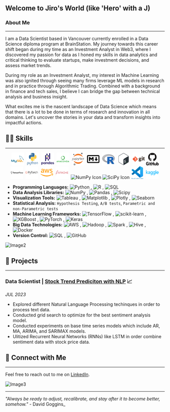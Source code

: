 ## Welcome to Jiro's World (like 'Hero' with a J)


### About Me
---

I am a Data Scientist based in Vancouver currently enrolled in a Data Science diploma program at BrainStation. My journey towards this career shift began during my time as an Investment Analyst in Web3, where I discovered my passion for data as I honed my skills in data analytics and critical thinking to evaluate startups, make investment decisions, and assess market trends.

During my role as an Investment Analyst, my interest in Machine Learning was also ignited through seeing many firms leverage ML models in research and in practice through Algorithmic Trading. Combined with a background in finance and tech sales, I believe I can bridge the gap between technical analysis and business insight.

What excites me is the nascent landscape of Data Science which means that there is a lot to be done in terms of research and innovation in all domains. Let's uncover the stories in your data and transform insights into impactful actions.

## 👩‍💻 Skills
---
<div align="center">
  <img src="https://github.com/devicons/devicon/blob/master/icons/mysql/mysql-original-wordmark.svg" title="MySQL"  alt="MySQL" width="40" height="40"/>&nbsp;
  <img src="https://github.com/devicons/devicon/blob/master/icons/python/python-original-wordmark.svg" title="Python" alt="Python" width="40" height="40"/>&nbsp;
  <img src="https://github.com/devicons/devicon/blob/master/icons/pandas/pandas-original-wordmark.svg" title="Pandas"  alt="Pandas" width="40" height="40"/>&nbsp;
  <img src="https://github.com/devicons/devicon/blob/master/icons/anaconda/anaconda-original-wordmark.svg" title="Anaconda" alt="Anaconda" width="40" height="40"/>&nbsp;
  <img src="https://github.com/devicons/devicon/blob/master/icons/jupyter/jupyter-original-wordmark.svg" title="Jupyter" alt="Jupyter" width="40" height="40"/>&nbsp;
  <img src="https://github.com/devicons/devicon/blob/master/icons/markdown/markdown-original.svg" title="Markdown" alt="Markdown" width="40" height="40"/>&nbsp;
  <img src="https://github.com/devicons/devicon/blob/master/icons/r/r-original.svg" title="R" alt="R" width="40" height="40"/>&nbsp;
  <img src="https://github.com/devicons/devicon/blob/master/icons/bash/bash-original.svg" title="Bash" alt="Bash" width="40" height="40"/>&nbsp;
  <img src="https://github.com/devicons/devicon/blob/master/icons/git/git-original-wordmark.svg" title="Git" **alt="Git" width="40" height="40"/>
  <img src="https://github.com/devicons/devicon/blob/master/icons/github/github-original-wordmark.svg" title="GitHub" **alt="GitHub" width="40" height="40"/>
  <img src="https://github.com/devicons/devicon/blob/master/icons/tensorflow/tensorflow-line-wordmark.svg" title="TensorFlow" alt="TensorFlow" width="40" height="40"/>&nbsp;
  <img src="https://github.com/devicons/devicon/blob/master/icons/pytorch/pytorch-original-wordmark.svg" title="PyTorch" alt="PyTorch" width="40" height="40"/>&nbsp;
  <img src="https://github.com/devicons/devicon/blob/master/icons/amazonwebservices/amazonwebservices-plain-wordmark.svg" title="AWS" alt="AWS" width="40" height="40"/>&nbsp;
  <img src="https://github.com/devicons/devicon/blob/master/icons/apache/apache-line-wordmark.svg" title="Apache Spark" alt="Apache Spark" width="40" height="40"/>&nbsp;
  <img src="https://camo.githubusercontent.com/d3ab2afbb65552030516445a1a8aaf634eeb47416b1a2711daf0e33857e0293e/68747470733a2f2f7777772e766563746f726c6f676f2e7a6f6e652f6c6f676f732f6170616368655f686976652f6170616368655f686976652d69636f6e2e737667" alt="NumPy Icon" width="40" height="40" />
<img src="https://camo.githubusercontent.com/55336973a5c752995e40ccec95502a4aa6b3d091ff52741bc59456d61c67b7e5/68747470733a2f2f7777772e766563746f726c6f676f2e7a6f6e652f6c6f676f732f6170616368655f6861646f6f702f6170616368655f6861646f6f702d69636f6e2e737667" alt="SciPy Icon" width="40" height="40" />
  <img src="https://github.com/devicons/devicon/blob/master/icons/vscode/vscode-original-wordmark.svg" title="VSCode" alt="VSCode" width="40" height="40"/>&nbsp;
  <img src="https://github.com/devicons/devicon/blob/master/icons/kaggle/kaggle-original-wordmark.svg" title="Kaggle" alt="Kaggle" width="40" height="40"/>&nbsp;
</div>

- **Programming Languages:** ![Python](https://img.shields.io/badge/-Python-05122A?style=flat&logo=python)&nbsp;, ![R](https://img.shields.io/badge/-R-05122A?style=flat&logo=R&logoColor=276DC3)&nbsp;, ![SQL](https://img.shields.io/badge/-SQL-05122A?style=flat&logo=MySQL)&nbsp;
- **Data Analysis Libraries:** ![NumPy](https://img.shields.io/badge/-Numpy-05122A?style=flat&logo=Numpy)&nbsp;, ![Pandas](https://img.shields.io/badge/-Pandas-05122A?style=flat&logo=Pandas)&nbsp;, ![Scipy](https://img.shields.io/badge/-Scipy-05122A?style=flat&logo=Scipy)&nbsp;
- **Visualization Tools:** ![Tableau](https://img.shields.io/badge/-Tableau-05122A?style=flat&logo=Tableau)&nbsp;, ![Matplotlib](https://img.shields.io/badge/-Matplotlib-05122A?style=flat&logo=Matplotlib)&nbsp;, ![Plotly](https://img.shields.io/badge/-Plotly-05122A?style=flat&logo=Plotly)&nbsp;, ![Seaborn](https://img.shields.io/badge/-Seaborn-05122A?style=flat&logo=Seaborn)&nbsp;
- **Statistical Analysis:** `Hypothesis Testing`, `A/B tests`, `Parametric and non-Parametric tests`
- **Machine Learning Frameworks:** ![TensorFlow](https://img.shields.io/badge/-TensorFlow-05122A?style=flat&logo=TensorFlow)&nbsp;, ![scikit-learn](https://img.shields.io/badge/-scikit--learn-05122A?style=flat&logo=scikit-learn)&nbsp;, ![XGBoost](https://img.shields.io/badge/-XGBoost-05122A?style=flat&logo=XGBoost)&nbsp;, ![PyTorch](https://img.shields.io/badge/-PyTorch-05122A?style=flat&logo=PyTorch)&nbsp;, ![Keras](https://img.shields.io/badge/-Keras-05122A?style=flat&logo=Keras)&nbsp;
- **Big Data Technologies:** ![AWS](https://img.shields.io/badge/-AWS-05122A?style=flat&logo=Amazon-AWS)&nbsp;, ![Hadoop](https://img.shields.io/badge/-Hadoop-05122A?style=flat&logo=Apache-Hadoop)&nbsp;, ![Spark](https://img.shields.io/badge/-Spark-05122A?style=flat&logo=Apache-Spark)&nbsp;, ![Hive](https://img.shields.io/badge/-Hive-05122A?style=flat&logo=Apache-Hive)&nbsp;, ![Docker](https://img.shields.io/badge/-Docker-05122A?style=flat&logo=Docker)&nbsp;
- **Version Control:** ![SQL](https://img.shields.io/badge/-SQL-05122A?style=flat&logo=MySQL)&nbsp;, ![GitHub](https://img.shields.io/badge/-GitHub-05122A?style=flat&logo=github)&nbsp;

![Image2](https://user-images.githubusercontent.com/74038190/250967443-f5384ba2-bf78-4be4-94be-4559c1827245.gif)

## 🔮 Projects
---

### Data Scientist | [Stock Trend Prediciton with NLP](https://github.com/jiroamato/Stock-Trend-Prediction-With-NLP) :chart_with_upwards_trend:
_JUL 2023_
- Explored different Natural Language Processing techinques in order to process text data.
- Conducted grid search to optimize for the best sentiment analysis model.
- Conducted experiments on base time series models which include AR, MA, ARIMA, and SARIMAX models.
- Ulitized Recurrent Neural Networks (RNNs) like LSTM in order combine sentiment data with stock price data.

## 🤝 Connect with Me
---

Feel free to reach out to me on [LinkedIn](https://www.linkedin.com/in/jiroamato/).

![Image3](https://user-images.githubusercontent.com/74038190/212744289-c46f1717-bfc9-4724-8ef3-4b08e3583110.gif)

---

_"Always be ready to adjust, recalibrate, and stay after it to become better, somehow."_ - David Goggins_
